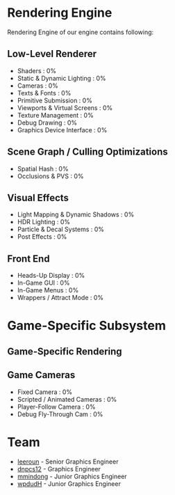 # Rendering Engine
Rendering Engine of our engine contains following:
## Low-Level Renderer
* Shaders : 0%
* Static & Dynamic Lighting : 0%
* Cameras : 0%
* Texts & Fonts : 0%
* Primitive Submission : 0%
* Viewports & Virtual Screens : 0%
* Texture Management : 0%
* Debug Drawing : 0%
* Graphics Device Interface : 0%

## Scene Graph / Culling Optimizations
* Spatial Hash : 0%
* Occlusions & PVS : 0%

## Visual Effects
* Light Mapping & Dynamic Shadows : 0%
* HDR Lighting : 0%
* Particle & Decal Systems : 0%
* Post Effects : 0%

## Front End
* Heads-Up Display : 0%
* In-Game GUI : 0%
* In-Game Menus : 0%
* Wrappers / Attract Mode : 0%

# Game-Specific Subsystem
## Game-Specific Rendering

## Game Cameras
* Fixed Camera : 0%
* Scripted / Animated Cameras : 0%
* Player-Follow Camera : 0%
* Debug Fly-Through Cam : 0%

# Team
* [leeroun](https://github.com/leeroun) - Senior Graphics Engineer
* [dnpcs12](https://github.com/dnpcs12) - Graphics Engineer
* [mmindong](https://github.com/mmindoong) - Junior Graphics Engineer
* [wpdudH](https://github.com/wpdudH) - Junior Graphics Engineer